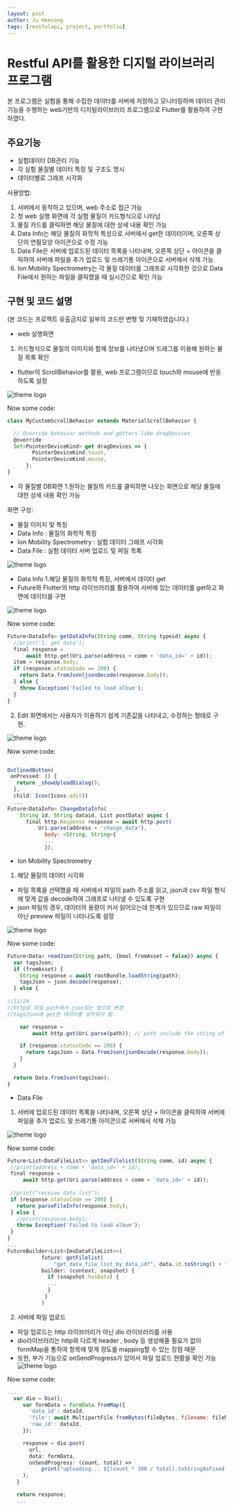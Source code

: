 ```yaml
---
layout: post
author: Ju Heesong
tags: [restfulapi, project, portfolio]
---
```


# Restful API를 활용한 디지털 라이브러리 프로그램

본 프로그램은 실험을 통해 수집한 데이터를 서버에 저장하고 모니터링하며 데이터 관리 기능을 수행하는 web기반의 디지털라이브러리 프로그램으로 Flutter를 활용하여 구현하였다.


## 주요기능

- 실험데이터 DB관리 기능
- 각 실험 물질별 데이터 특징 및 구조도 명시
- 데이터별로 그래프 시각화

사용방법:

1. 서버에서 동작하고 있으며, web 주소로 접근 가능
2. 첫 web 실행 화면에 각 실험 물질이 카드형식으로 나타남
3. 물질 카드를 클릭하면 해당 물질에 대한 상세 내용 확인 가능
4. Data Info는 해당 물질의 화학적 특성으로 서버에서 get한 데이터이며, 오른쪽 상단의 연필모양 아이콘으로 수정 가능
5. Data File은 서버에 업로드된 데이터 목록을 나타내며, 오른쪽 상단 + 아이콘을 클릭하여 서버에 파일을 추가 업로드 및 쓰레기통 아이콘으로 서버에서 삭제 가능
6. Ion Mobility Spectrometry는 각 물질 데이터를 그래프로 시각화한 것으로 Data File에서 원하는 파일을 클릭했을 때 실시간으로 확인 가능


## 구현 및 코드 설명
(본 코드는 프로젝트 유출금지로 일부의 코드만 변형 및 기재하였습니다.)

- web 실행화면

1. 카드형식으로 물질의 이미지와 함께 정보를 나타냈으며 드래그를 이용해 원하는 물질 목록 확인
 - flutter의 ScrollBehavior를 활용, web 프로그램이므로 touch와 mouse에 반응하도록 설정

![theme logo](http://ju-ffi.github.io/assets/images/favicon/P1실행화면.PNG)

Now some code:

```javascript
class MyCustomScrollBehavior extends MaterialScrollBehavior {

  // Override behavior methods and getters like dragDevices
  @override
  Set<PointerDeviceKind> get dragDevices => {
        PointerDeviceKind.touch,
        PointerDeviceKind.mouse,
      };
}
```

- 각 물질별 DB화면
1.원하는 물질의 카드를 클릭하면 나오는 화면으로 해당 물질에 대한 상세 내용 확인 가능
 
 화면 구성:
 - 물질 이미지 및 특징
 - Data Info : 물질의 화학적 특징
 - Ion Mobility Spectrometry : 실험 데이터 그래프 시각화
 - Data File : 실험 데이터 서버 업로드 및 파일 목록

![theme logo](http://ju-ffi.github.io/assets/images/favicon/p1물질별화면.PNG)



- Data Info
1.해당 물질의 화학적 특징, 서버에서 데이터 get
 - Future와 Flutter의 http 라이브러리를 활용하여 서버에 있는 데이터를 get하고 화면에 데이터를 구현
 
![theme logo](http://ju-ffi.github.io/assets/images/favicon/p1DataInfo.PNG)

Now some code:

```javascript
Future<DataInfo> getDataInfo(String comm, String typeid) async {
  //print('1. get data');
  final response =
      await http.get(Uri.parse(address + comm + 'data_id=' + id));
  item = response.body;
  if (response.statusCode == 200) {
    return Data.fromJson(jsonDecode(response.body));
  } else {
    throw Exception('Failed to load album');
  }
}
```

 2. Edit 화면에서는 사용자가 이용하기 쉽게 기존값을 나타내고, 수정하는 형태로 구현.
 
![theme logo](http://ju-ffi.github.io/assets/images/favicon/p1datainfoedit.PNG)

Now some code:

```javascript

OutlinedButton(
 onPressed: () {
   return _showUploadDialog();
  },
  child: Icon(Icons.edit))
  ...
Future<DataInfo> ChangeDataInfo(
    String id, String dataid, List postData) async {
      final http.Response response = await http.post(
          Uri.parse(address + 'change_data'),
            body: <String, String>{ 
            ...
            });

```

- Ion Mobility Spectrometry
1. 해당 물질의 데이터 시각화
 - 파일 목록을 선택했을 때 서버에서 파일의 path 주소를 읽고, json과 csv 파일 형식에 맞게 값을 decode하여 그래프로 나타낼 수 있도록 구현
 - json 파일의 경우, 데이터의 용량이 커서 읽어오는데 한계가 있으므로 raw 파일이 아닌 preview 파일이 나타나도록 설정

![theme logo](http://ju-ffi.github.io/assets/images/favicon/p1graph.PNG)

Now some code:
```javascript
Future<Data> readJson(String path, {bool fromAsset = false}) async {
  var tagsJson;
  if (fromAsset) {
    String response = await rootBundle.loadString(path);
    tagsJson = json.decode(response);
  } else {
  
//11/24
//http로 파일 path에서 json읽는 법으로 변경
//tagsJson에 get한 데이터를 넣어줘야 함.

    var response =
        await http.get(Uri.parse(path)); // path include the string of JSON

    if (response.statusCode == 200) {
      return tagsJson = Data.fromJson(jsonDecode(response.body));
    }
  }

  return Data.fromJson(tagsJson);
}
```

- Data File
1. 서버에 업로드된 데이터 목록을 나타내며, 오른쪽 상단 + 아이콘을 클릭하여 서버에 파일을 추가 업로드 및 쓰레기통 아이콘으로 서버에서 삭제 가능

![theme logo](http://ju-ffi.github.io/assets/images/favicon/p1datafile.PNG)

Now some code:
 ```javascript
 Future<List<DataFileList>> getImsFilelist(String comm, id) async {
  //print(address + comm + 'data_id=' + id);
  final response =
      await http.get(Uri.parse(address + comm + 'data_id=' + id));
      
  //print("receive data list");
  if (response.statusCode == 200) {
    return parseFileInfo(response.body);
  } else {
    //print(response.body);
    throw Exception('Failed to load album');
  }
}
...
FutureBuilder<List<ImsDataFileList>>(
            future: getFilelist(
                "get_data_file_list_by_data_id?", data.id.toString() + "&is_raw=-1"),
            builder: (context, snapshot) {
              if (snapshot.hasData) {
              ...
              }
             }
            )
 ```
 2. 서버에 파일 업로드
 - 파일 업로드는 http 라이브러리가 아닌 dio 라이브러리를 사용
 - dio라이브러리는 http와 다르게 header , body 등 생성해줄 필요가 없이 formMap을 통하여 항목에 맞게 정도를 mapping할 수 있는 장점 때문
 - 또한, 부가 기능으로 onSendProgress가 있어서 파일 업로드 현황을 확인 가능
![theme logo](http://ju-ffi.github.io/assets/images/favicon/p1uploadrawfile.PNG)

Now some code:
 ```javascript
 ...
   var dio = Dio();
      var formData = FormData.fromMap({
        'data_id': dataId,
        'file': await MultipartFile.fromBytes(fileBytes, filename: fileName),
        'raw_id': dataId,
      });

      response = dio.post(
        url,
        data: formData,
        onSendProgress: (count, total) =>
            print("uploading... ${(count * 100 / total).toStringAsFixed(2)}%"),
      );
    }

    return response;
    ...
```
